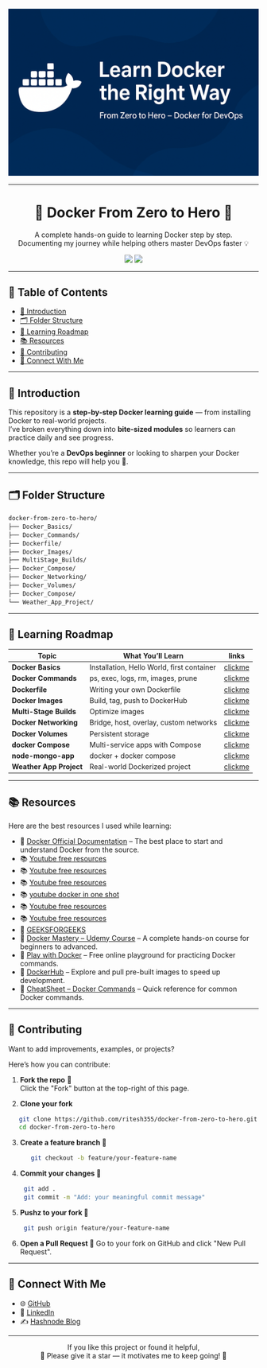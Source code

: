 <p align="center">
  <img src="assets/banner.png" alt="Docker Learning Banner" width="800">
</p>

---
<h1 align="center">🐳 Docker From Zero to Hero 🚀</h1>

<p align="center">
  A complete hands-on guide to learning Docker step by step.<br>
  Documenting my journey while helping others master DevOps faster 💡
</p>

<p align="center">
  <a href="https://linkedin.com/in/ritesh-singh-092b84340"><img src="https://img.shields.io/badge/Follow%20Me-LinkedIn-blue?logo=linkedin" /></a>
  <a href="https://github.com/ritesh355"><img src="https://img.shields.io/badge/Check%20More-GitHub-black?logo=github" /></a>
</p>

---

## 📌 Table of Contents
- [📖 Introduction](#-introduction)
- [🗂️ Folder Structure](#️-folder-structure)
- [🚀 Learning Roadmap](#-learning-roadmap)
- [📚 Resources](#-resources)
- [🤝 Contributing](#-contributing)
- [📩 Connect With Me](#-connect-with-me)

---

## 📖 Introduction
This repository is a **step-by-step Docker learning guide** — from installing Docker to real-world projects.  
I’ve broken everything down into **bite-sized modules** so learners can practice daily and see progress.

Whether you’re a **DevOps beginner** or looking to sharpen your Docker knowledge, this repo will help you 🚀.

---

## 🗂️ Folder Structure
```bash
docker-from-zero-to-hero/
├── Docker_Basics/
├── Docker_Commands/
├── Dockerfile/
├── Docker_Images/
├── MultiStage_Builds/
├── Docker_Compose/
├── Docker_Networking/
├── Docker_Volumes/
├── Docker_Compose/
└── Weather_App_Project/
```
---
## 🚀 Learning Roadmap

| Topic                    | What You’ll Learn                          | links
| ------------------------ | ------------------------------------------ |--------------------------|
| **Docker Basics**        | Installation, Hello World, first container |[clickme](https://github.com/ritesh355/docker-from-zero-to-hero/tree/main/docker-basics)|
| **Docker Commands**      | ps, exec, logs, rm, images, prune          |[clickme](https://github.com/ritesh355/docker-from-zero-to-hero/tree/main/docker-commands)|
| **Dockerfile**           | Writing your own Dockerfile                |[clickme](https://github.com/ritesh355/docker-from-zero-to-hero/tree/main/docker-file)|
| **Docker Images**        | Build, tag, push to DockerHub              |[clickme](https://github.com/ritesh355/docker-from-zero-to-hero/tree/main/docker-image)|
| **Multi-Stage Builds**   | Optimize images                            |[clickme](https://github.com/ritesh355/docker-from-zero-to-hero/tree/main/docker-multistage-build)|
| **Docker Networking**    | Bridge, host, overlay, custom networks     |[clickme](https://github.com/ritesh355/docker-from-zero-to-hero/tree/main/docker-networking)|
| **Docker Volumes**       | Persistent storage                         |[clickme](https://github.com/ritesh355/docker-from-zero-to-hero/tree/main/docker-volumes)|
| **docker Compose**       | Multi-service apps with Compose            |[clickme](https://github.com/ritesh355/docker-from-zero-to-hero/tree/main/docker_compose)|
| **node-mongo-app**       | docker + docker compose                    |[clickme](https://github.com/ritesh355/docker-from-zero-to-hero/tree/main/Node-mongo-app)|
| **Weather App Project**  | Real-world Dockerized project              |[clickme](https://github.com/ritesh355/docker-from-zero-to-hero/tree/main/weather-app)|

---
## 📚 Resources

Here are the best resources I used while learning:

- 📖 [Docker Official Documentation](https://docs.docker.com/) – The best place to start and understand Docker from the source.
- 📚 [Youtube free resources](https://www.youtube.com/watch?v=vWjP3fsfgrw&list=PLoz1vq3JRiWNZBHNOf8uGuXaYTTogQA0t)
- 📚 [Youtube free resources](https://www.youtube.com/watch?v=7JZP345yVjw&list=PLdpzxOOAlwvLjb0vTD9BXLOwwLD_GWCmC)
- 📚 [Youtube free resources](https://www.youtube.com/watch?v=RqTEHSBrYFw&t=46s)
- 📚 [ youtube docker in one shot](https://www.youtube.com/watch?v=9bSbNNH4Nqw&t=8048s)
- 📚 [Youtube free resources](https://www.youtube.com/watch?v=exmSJpJvIPs&t=6512s)
- 📚 [Youtube free resources](https://www.youtube.com/watch?v=jPdIRX6q4jA&list=PLy7NrYWoggjzfAHlUusx2wuDwfCrmJYcs)
- 📖 [GEEKSFORGEEKS](https://www.geeksforgeeks.org/devops/docker-tutorial/)
- 🎥 [Docker Mastery – Udemy Course](https://www.udemy.com/course/docker-mastery/) – A complete hands-on course for beginners to advanced.  
- 📘 [Play with Docker](https://labs.play-with-docker.com/) – Free online playground for practicing Docker commands.  
- 🐳 [DockerHub](https://hub.docker.com/) – Explore and pull pre-built images to speed up development.  
- 📝 [CheatSheet – Docker Commands](https://dockerlabs.collabnix.com/docker/cheatsheet/) – Quick reference for common Docker commands.

---
## 🤝 Contributing

Want to add improvements, examples, or projects?

Here’s how you can contribute:

1. **Fork the repo** 🍴  
   Click the "Fork" button at the top-right of this page.

2. **Clone your fork**
   
```bash
   git clone https://github.com/ritesh355/docker-from-zero-to-hero.git
   cd docker-from-zero-to-hero
```
3. **Create a feature branch 🌱**
   ```bash
      git checkout -b feature/your-feature-name
   ``` 
4. **Commit your changes 💾**
   ```bash
    git add .
    git commit -m "Add: your meaningful commit message"
   ```
5. **Pushz to your fork 🚀**
   ```bash
    git push origin feature/your-feature-name
   ```  
6. **Open a Pull Request 🎉**
 Go to your fork on GitHub and click "New Pull Request".
   
---

## 📩 Connect With Me  

- 🌐 [GitHub](https://github.com/ritesh355)  
- 💼 [LinkedIn](https://linkedin.com/in/ritesh-singh-092b84340)  
- ✍️ [Hashnode Blog](https://ritesh-devops.hashnode.dev)  

---

<p align="center">
  If you like this project or found it helpful,  
  <br>
  🌟 Please give it a star — it motivates me to keep going! 🌟
</p>



